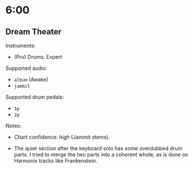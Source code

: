 # 6:00

## Dream Theater

Instruments:

  * (Pro) Drums: Expert

Supported audio:

  * `album` (Awake)
  * `jammit`

Supported drum pedals:

  * `1p`
  * `2p`

Notes:

  * Chart confidence: *high* (Jammit stems).

  * The quiet section after the keyboard solo has some overdubbed drum parts.
    I tried to merge the two parts into a coherent whole, as is done on Harmonix
    tracks like Frankenstein.
